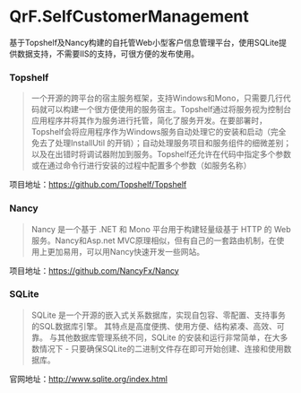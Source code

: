 # QrF.SelfCustomerManagement
基于Topshelf及Nancy构建的自托管Web小型客户信息管理平台，使用SQLite提供数据支持，不需要IIS的支持，可很方便的发布使用。



### Topshelf
>一个开源的跨平台的宿主服务框架，支持Windows和Mono，只需要几行代码就可以构建一个很方便使用的服务宿主。Topshelf通过将服务视为控制台应用程序并将其作为服务进行托管，简化了服务开发。在要部署时，Topshelf会将应用程序作为Windows服务自动处理它的安装和启动（完全免去了处理InstallUtil 的开销）；自动处理服务项目和服务组件的细微差别；以及在出错时将调试器附加到服务。Topshelf还允许在代码中指定多个参数或在通过命令行进行安装的过程中配置多个参数（如服务名称）

项目地址：https://github.com/Topshelf/Topshelf

### Nancy
>Nancy 是一个基于 .NET 和 Mono 平台用于构建轻量级基于 HTTP 的 Web 服务。Nancy和Asp.net MVC原理相似，但有自己的一套路由机制，在使用上更加易用，可以用Nancy快速开发一些网站。

项目地址：https://github.com/NancyFx/Nancy

### SQLite
>SQLite 是一个开源的嵌入式关系数据库，实现自包容、零配置、支持事务的SQL数据库引擎。 其特点是高度便携、使用方便、结构紧凑、高效、可靠。 与其他数据库管理系统不同，SQLite 的安装和运行非常简单，在大多数情况下 - 只要确保SQLite的二进制文件存在即可开始创建、连接和使用数据库。

官网地址：http://www.sqlite.org/index.html
